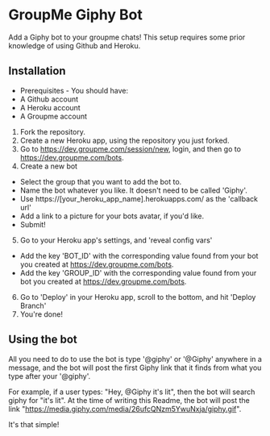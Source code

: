 # GroupMe Giphy Bot
Add a Giphy bot to your groupme chats!
This setup requires some prior knowledge of using Github and Heroku.

## Installation
* Prerequisites - You should have:
 * A Github account
 * A Heroku account
 * A Groupme account

1. Fork the repository.
2. Create a new Heroku app, using the repository you just forked.
3. Go to https://dev.groupme.com/session/new, login, and then go to https://dev.groupme.com/bots.
4. Create a new bot
  * Select the group that you want to add the bot to.
  * Name the bot whatever you like. It doesn't need to be called 'Giphy'.
  * Use https://[your_heroku_app_name].herokuapps.com/ as the 'callback url'
  * Add a link to a picture for your bots avatar, if you'd like.
  * Submit!
5. Go to your Heroku app's settings, and 'reveal config vars'
  * Add the key 'BOT_ID' with the corresponding value found from your bot you created at https://dev.groupme.com/bots.
  * Add the key 'GROUP_ID' with the corresponding value found from your bot you created at https://dev.groupme.com/bots.
6. Go to 'Deploy' in your Heroku app, scroll to the bottom, and hit 'Deploy Branch'
7. You're done!

## Using the bot
All you need to do to use the bot is type '@giphy' or '@Giphy' anywhere in a message, and the bot will post the first Giphy link that it finds from what you type after your '@giphy'.

For example, if a user types: "Hey, @Giphy it's lit", then the bot will search giphy for "it's lit". At the time of writing this Readme, the bot will post the link "https://media.giphy.com/media/26ufcQNzm5YwuNxja/giphy.gif".

It's that simple!
